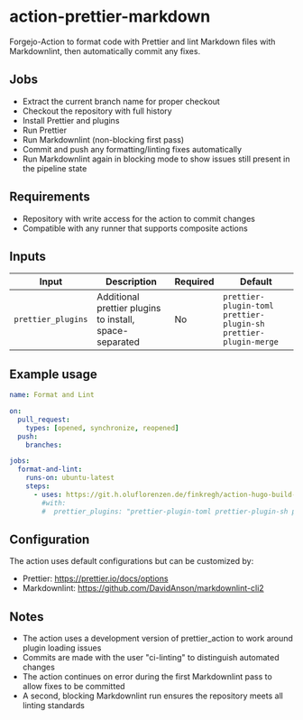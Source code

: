 # action-prettier-markdown

Forgejo-Action to format code with Prettier and lint Markdown files with Markdownlint, then automatically commit any fixes.

## Jobs

- Extract the current branch name for proper checkout
- Checkout the repository with full history
- Install Prettier and plugins
- Run Prettier
- Run Markdownlint (non-blocking first pass)
- Commit and push any formatting/linting fixes automatically
- Run Markdownlint again in blocking mode to show issues still present in the pipeline state

## Requirements

- Repository with write access for the action to commit changes
- Compatible with any runner that supports composite actions

## Inputs

| Input              | Description                                             | Required | Default                                                         |
| ------------------ | ------------------------------------------------------- | -------- | --------------------------------------------------------------- |
| `prettier_plugins` | Additional prettier plugins to install, space-separated | No       | `prettier-plugin-toml prettier-plugin-sh prettier-plugin-merge` |

## Example usage

```yaml
name: Format and Lint

on:
  pull_request:
    types: [opened, synchronize, reopened]
  push:
    branches:

jobs:
  format-and-lint:
    runs-on: ubuntu-latest
    steps:
      - uses: https://git.h.oluflorenzen.de/finkregh/action-hugo-build-rsync/actions/prettier-markdown@v1
        #with:
        #  prettier_plugins: "prettier-plugin-toml prettier-plugin-sh prettier-plugin-merge"
```

## Configuration

The action uses default configurations but can be customized by:

- Prettier: <https://prettier.io/docs/options>
- Markdownlint: <https://github.com/DavidAnson/markdownlint-cli2>

## Notes

- The action uses a development version of prettier_action to work around plugin loading issues
- Commits are made with the user "ci-linting" to distinguish automated changes
- The action continues on error during the first Markdownlint pass to allow fixes to be committed
- A second, blocking Markdownlint run ensures the repository meets all linting standards
